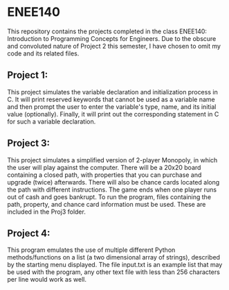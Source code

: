 # ENEE140
This repository contains the projects completed in the class ENEE140: Introduction to Programming Concepts for Engineers. Due to the obscure and convoluted nature of Project 2 this semester, I have chosen to omit my code and its related files.

## Project 1:
This project simulates the variable declaration and initialization process in C. It will print reserved keywords that cannot be used as a variable name and then prompt the user to enter the variable's type, name, and its initial value (optionally). Finally, it will print out the corresponding statement in C for such a variable declaration.

## Project 3:
This project simulates a simplified version of 2-player Monopoly, in which the user will play against the computer. There will be a 20x20 board containing a closed path, with properties that you can purchase and upgrade (twice) afterwards. There will also be chance cards located along the path with different instructions. The game ends when one player runs out of cash and goes bankrupt. To run the program, files containing the path, property, and chance card information must be used. These are included in the Proj3 folder. 

## Project 4:
This program emulates the use of multiple different Python methods/functions on a list (a two dimensional array of strings), described by the starting menu displayed. The file input.txt is an example list that may be used with the program, any other text file with less than 256 characters per line would work as well.

